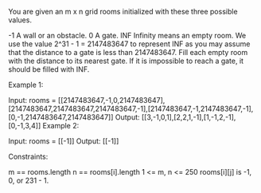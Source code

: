 ​You are given an m x n grid rooms initialized with these three possible values.

-1 A wall or an obstacle.
0 A gate.
INF Infinity means an empty room. We use the value 2^31 - 1 = 2147483647 to represent INF as you may assume that the distance to a gate is less than 2147483647.
Fill each empty room with the distance to its nearest gate. If it is impossible to reach a gate, it should be filled with INF.

 

Example 1:


Input: rooms = [[2147483647,-1,0,2147483647],[2147483647,2147483647,2147483647,-1],[2147483647,-1,2147483647,-1],[0,-1,2147483647,2147483647]]
Output: [[3,-1,0,1],[2,2,1,-1],[1,-1,2,-1],[0,-1,3,4]]
Example 2:

Input: rooms = [[-1]]
Output: [[-1]]
 

Constraints:

m == rooms.length
n == rooms[i].length
1 <= m, n <= 250
rooms[i][j] is -1, 0, or 231 - 1.
